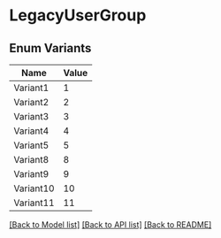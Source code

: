 # LegacyUserGroup

## Enum Variants

| Name | Value |
|---- | -----|
| Variant1 | 1 |
| Variant2 | 2 |
| Variant3 | 3 |
| Variant4 | 4 |
| Variant5 | 5 |
| Variant8 | 8 |
| Variant9 | 9 |
| Variant10 | 10 |
| Variant11 | 11 |


[[Back to Model list]](../README.md#documentation-for-models) [[Back to API list]](../README.md#documentation-for-api-endpoints) [[Back to README]](../README.md)


